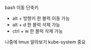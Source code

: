bash 이동 단축키
- alt + 방향키 한 블럭 이동 가능
- alt + d 한 블럭 삭제 가능
- ctrl + w 한 블럭 삭제 가능



나중에 tmux 알아보기
kube-system 중요
